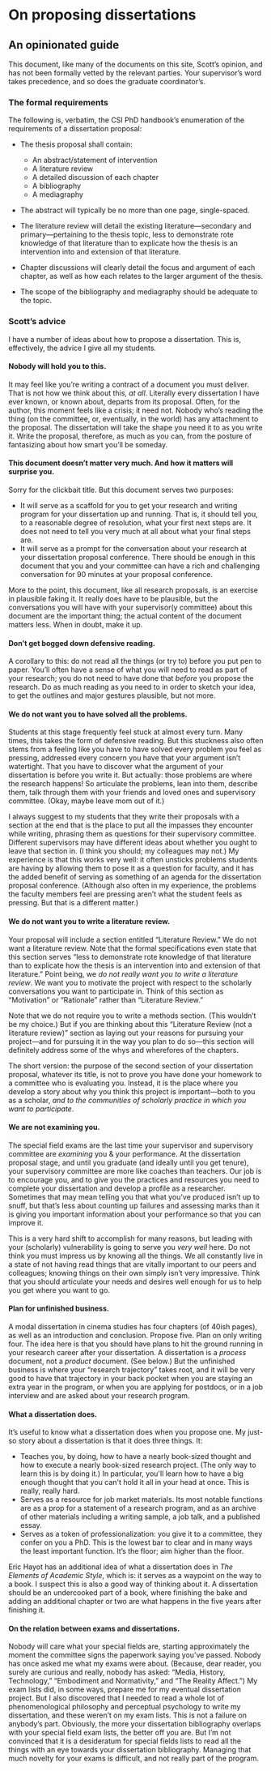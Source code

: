 # On proposing dissertations
## An opinionated guide

This document, like many of the documents on this site, Scott’s opinion, and has not been formally vetted by the relevant parties. Your supervisor’s word takes precedence, and so does the graduate coordinator’s.

### The formal requirements
The following is, verbatim, the CSI PhD handbook’s enumeration of the requirements of a dissertation proposal:

* The thesis proposal shall contain:
  - An abstract/statement of intervention
  - A literature review
  - A detailed discussion of each chapter
  - A bibliography
  - A mediagraphy

* The abstract will typically be no more than one page, single-spaced.
*  The literature review will detail the existing literature—secondary and primary—pertaining to the thesis topic, less to demonstrate rote knowledge of that literature than to explicate how the thesis is an intervention into and extension of that literature.
* Chapter discussions will clearly detail the focus and argument of each chapter, as well as how each relates to the larger argument of the thesis.
* The scope of the bibliography and mediagraphy should be adequate to the topic.

### Scott’s advice
I have a number of ideas about how to propose a dissertation. This is, effectively, the advice I give all my students.

#### Nobody will hold you to this.
It may feel like you’re writing a contract of a document you must deliver. That is not how we think about this, _at all_. Literally every dissertation I have ever known, or known about, departs from its proposal. Often, for the author, this moment feels like a crisis; it need not. Nobody who’s reading the thing (on the committee, or, eventually, in the world) has any attachment to the proposal. The dissertation will take the shape you need it to as you write it. Write the proposal, therefore, as much as you can, from the posture of fantasizing about how smart you’ll be someday.

#### This document doesn’t matter very much. And how it matters will surprise you.
Sorry for the clickbait title. But this document serves two purposes:
* It will serve as a scaffold for you to get your research and writing program for your dissertation up and running. That is, it should tell you, to a reasonable degree of resolution, what your first next steps are. It does not need to tell you very much at all about what your final steps are.
* It will serve as a prompt for the conversation about your research at your dissertation proposal conference. There should be enough in this document that you and your committee can have a rich and challenging conversation for 90 minutes at your proposal conference.

More to the point, this document, like all research proposals, is an exercise in plausible faking it. It really does have to be plausible, but the conversations you will have with your supervisor(y committee) about this document are the important thing; the actual content of the document matters less. When in doubt, make it up.

#### Don’t get bogged down defensive reading.
A corollary to this: do not read all the things (or try to) before you put pen to paper. You’ll often have a sense of what you will need to read as part of your research; you do not need to have done that _before_ you propose the research. Do as much reading as you need to in order to sketch your idea, to get the outlines and major gestures plausible, but not more.

#### We do not want you to have solved all the problems.
Students at this stage frequently feel stuck at almost every turn. Many times, this takes the form of defensive reading. But this stuckness also often stems from a feeling like you have to have solved every problem you feel as pressing, addressed every concern you have that your argument isn’t watertight. That you have to discover what the argument of your dissertation is before you write it. But actually: those problems are where the research happens! So articulate the problems, lean into them, describe them, talk through them with your friends and loved ones and supervisory committee. (Okay, maybe leave mom out of it.)

I always suggest to my students that they write their proposals with a section at the end that is the place to put all the impasses they encounter while writing, phrasing them as questions for their supervisory committee. Different supervisors may have different ideas about whether you ought to leave that section in. (I think you should; my colleagues may not.) My experience is that this works very well: it often unsticks problems students are having by allowing them to pose it as a question for faculty, and it has the added benefit of serving as something of an agenda for the dissertation proposal conference. (Although also often in my experience, the problems the faculty members feel are pressing aren’t what the student feels as pressing. But that is a different matter.)

#### We do not want you to write a literature review.
Your proposal will include a section entitled “Literature Review.” We do not want a literature review. Note that the formal specifications even state that this section serves “less to demonstrate rote knowledge of that literature than to explicate how the thesis is an intervention into and extension of that literature.” Point being, we _do not really want you to write a literature review_. We want you to motivate the project with respect to the scholarly conversations you want to participate in. Think of this section as “Motivation” or “Rationale” rather than “Literature Review.”

Note that we do not require you to write a methods section. (This wouldn’t be my choice.) But if you are thinking about this “Literature Review (not a literature review)” section as laying out your reasons for pursuing your project—and for pursuing it in the way you plan to do so—this section will definitely address some of the whys and wherefores of the chapters.

The short version: the purpose of the second section of your dissertation proposal, whatever its title, is not to prove you have done your homework to a committee who is evaluating you. Instead, it is the place where you develop a story about why you think this project is important—both to you as a scholar, _and to the communities of scholarly practice in which you want to participate_.

#### We are not examining you.
The special field exams are the last time your supervisor and supervisory committee are _examining_ you & your performance. At the dissertation proposal stage, and until you graduate (and ideally until you get tenure), your supervisory committee are more like coaches than teachers. Our job is to encourage you, and to give you the practices and resources you need to complete your dissertation and develop a profile as a researcher. Sometimes that may mean telling you that what you’ve produced isn’t up to snuff, but that’s less about counting up failures and assessing marks than it is giving you important information about your performance so that you can improve it.

This is a very hard shift to accomplish for many reasons, but leading with your (scholarly) vulnerability is going to serve you _very well_ here. Do not think you must impress us by knowing all the things. We all constantly live in a state of not having read things that are vitally important to our peers and colleagues; knowing things on their own simply isn’t very impressive. Think that you should articulate your needs and desires well enough for us to help you get where you want to go.

#### Plan for unfinished business.
A modal dissertation in cinema studies has four chapters (of 40ish pages), as well as an introduction and conclusion. Propose five. Plan on only writing four. The idea here is that you should have plans to hit the ground running in your research career after your dissertation. A dissertation is a _process_ document, not a _product_ document. (See below.) But the unfinished business is where your “research trajectory” takes root, and it will be very good to have that trajectory in your back pocket when you are staying an extra year in the program, or when you are applying for postdocs, or in a job interview and are asked about your research program.

#### What a dissertation does.
It’s useful to know what a dissertation does when you propose one. My just-so story about a dissertation is that it does three things. It:
* Teaches you, by doing, how to have a nearly book-sized thought and how to execute a nearly book-sized research project. (The only way to learn this is by doing it.) In particular, you'll learn how to have a big enough thought that you can't hold it all in your head at once. This is really, really hard.
* Serves as a resource for job market materials. Its most notable functions are as a prop for a statement of a research program, and as an archive of other materials including a writing sample, a job talk, and a published essay.
* Serves as a token of professionalization: you give it to a committee, they confer on you a PhD. This is the lowest bar to clear and in many ways the least important function. It’s the floor; aim higher than the floor.

Eric Hayot has an additional idea of what a dissertation does in _The Elements of Academic Style_, which is: it serves as a waypoint on the way to a book. I suspect this is also a good way of thinking about it. A dissertation should be an undercooked part of a book, where finishing the bake and adding an additional chapter or two are what happens in the five years after finishing it.

#### On the relation between exams and dissertations.
Nobody will care what your special fields are, starting approximately the moment the committee signs the paperwork saying you’ve passed. Nobody has once asked me what my exams were about. (Because, dear reader, you surely are curious and really, nobody has asked: “Media, History, Technology,” “Embodiment and Normativity,” and “The Reality Affect.”) My exam lists did, in some ways, prepare me for my eventual dissertation project. But I also discovered that I needed to read a whole lot of phenomenological philosophy and perceptual psychology to write my dissertation, and these weren’t on my exam lists. This is not a failure on anybody’s part. Obviously, the more your dissertation bibliography overlaps with your special field exam lists, the better off you are. But I’m not convinced that it is a desideratum for special fields lists to read all the things with an eye towards your dissertation bibliography. Managing that much novelty for your exams is difficult, and not really part of the program.
